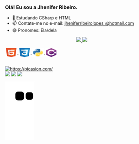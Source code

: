 ### Olá! Eu sou a Jhenifer Ribeiro.

- 🌱 Estudando CSharp e HTML
- 📫 Contate-me no e-mail: jheniferribeirolopes_@hotmail.com
- 😄 Pronomes: Ela/dela

<div align="center">
<a href="https://github.com/JheniferRibeiro">
<img height="200em" src="https://github-readme-stats.vercel.app/api?username=JheniferRibeiro&show_icons=true&theme=midnight-purple&include_all_commits=true&count_private=true"/> 
<img height="150em" src="https://github-readme-stats.vercel.app/api/top-langs/?username=JheniferRibeiro&layout=compact&langs_count=7&theme=midnight-purple"/>
</div>

<div style="display: inline_block"><br>
  <img align="center" alt="Jhenifer-HTML" height="30" width="40" src="https://raw.githubusercontent.com/devicons/devicon/master/icons/html5/html5-original.svg">
  <img align="center" alt="Jhenifer-CSS" height="30" width="40" src="https://raw.githubusercontent.com/devicons/devicon/master/icons/css3/css3-original.svg">
  <img align="center" alt="Jhenifer-Python" height="30" width="40" src="https://raw.githubusercontent.com/devicons/devicon/master/icons/python/python-original.svg">
  <img align="center" alt="Jhenifer-Csharp" height="30" width="40" src="https://raw.githubusercontent.com/devicons/devicon/master/icons/csharp/csharp-original.svg">
</div>

##

</div>
<a href="https://picasion.com/"><img src="https://i.picasion.com/pic92/33822d939be13282869ff4fa787d7cd7.gif" width="125" height="125" border="0" alt="https://picasion.com/" /></a><br />
</div>
<a href="https://www.instagram.com/jhenifer_foxy/" target="_blank"><img src="https://img.shields.io/badge/-Instagram-%23E4405F?style=for-the-badge&logo=instagram&logoColor=white" target="_blank"></a>
<a href = "mailto:jheniferribeiro751@gmail.com"><img src="https://img.shields.io/badge/-Gmail-%23333?style=for-the-badge&logo=gmail&logoColor=white" target="_blank"></a>
<a href="https://www.linkedin.com/in/jhenifer-ribeiro-lopes-5763951a7/" target="_blank"><img src="https://img.shields.io/badge/-LinkedIn-%230077B5?style=for-the-badge&logo=linkedin&logoColor=white" target="_blank"></a>  

![Snake animation](https://github.com/JheniferRibeiro/JheniferRibeiro/blob/output/github-contribution-grid-snake.svg)
